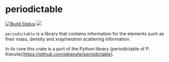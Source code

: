 periodictable
=========
 [![Build Status](https://travis-ci.com/DomiDre/periodictable.svg?branch=master)](https://travis-ci.com/DomiDre/periodictable)
 [![](http://meritbadge.herokuapp.com/periodictable)](https://crates.io/crates/periodictable)
 
 ``periodictable`` is a library that contains information for the elements such as their mass, density and xray/neutron scattering information.
 
 In its core this crate is a port of the Python library (periodictable of P. Kienzle)[https://github.com/pkienzle/periodictable].
